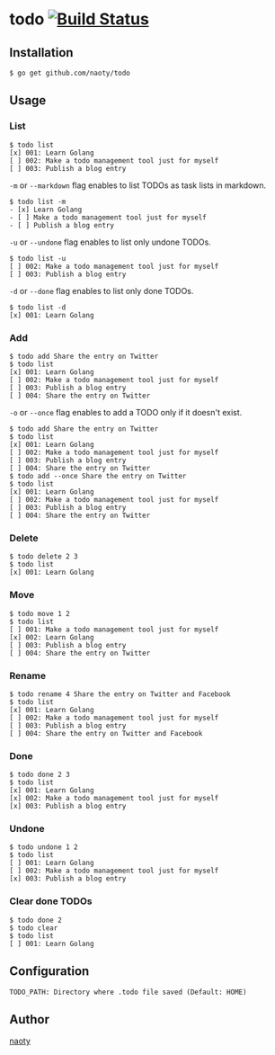 # todo [![Build Status](https://travis-ci.org/naoty/todo.svg?branch=master)](https://travis-ci.org/naoty/todo)

## Installation

```
$ go get github.com/naoty/todo
```

## Usage

### List

```
$ todo list
[x] 001: Learn Golang
[ ] 002: Make a todo management tool just for myself
[ ] 003: Publish a blog entry
```

`-m` or `--markdown` flag enables to list TODOs as task lists in markdown.

```
$ todo list -m
- [x] Learn Golang
- [ ] Make a todo management tool just for myself
- [ ] Publish a blog entry
```

`-u` or `--undone` flag enables to list only undone TODOs.

```
$ todo list -u
[ ] 002: Make a todo management tool just for myself
[ ] 003: Publish a blog entry
```

`-d` or `--done` flag enables to list only done TODOs.

```
$ todo list -d
[x] 001: Learn Golang
```

### Add

```
$ todo add Share the entry on Twitter
$ todo list
[x] 001: Learn Golang
[ ] 002: Make a todo management tool just for myself
[ ] 003: Publish a blog entry
[ ] 004: Share the entry on Twitter
```

`-o` or `--once` flag enables to add a TODO only if it doesn't exist.

```
$ todo add Share the entry on Twitter
$ todo list
[x] 001: Learn Golang
[ ] 002: Make a todo management tool just for myself
[ ] 003: Publish a blog entry
[ ] 004: Share the entry on Twitter
$ todo add --once Share the entry on Twitter
$ todo list
[x] 001: Learn Golang
[ ] 002: Make a todo management tool just for myself
[ ] 003: Publish a blog entry
[ ] 004: Share the entry on Twitter
```

### Delete

```
$ todo delete 2 3
$ todo list
[x] 001: Learn Golang
```

### Move

```
$ todo move 1 2
$ todo list
[ ] 001: Make a todo management tool just for myself
[x] 002: Learn Golang
[ ] 003: Publish a blog entry
[ ] 004: Share the entry on Twitter
```

### Rename

```
$ todo rename 4 Share the entry on Twitter and Facebook
$ todo list
[x] 001: Learn Golang
[ ] 002: Make a todo management tool just for myself
[ ] 003: Publish a blog entry
[ ] 004: Share the entry on Twitter and Facebook
```

### Done

```
$ todo done 2 3
$ todo list
[x] 001: Learn Golang
[x] 002: Make a todo management tool just for myself
[x] 003: Publish a blog entry
```

### Undone

```
$ todo undone 1 2
$ todo list
[ ] 001: Learn Golang
[ ] 002: Make a todo management tool just for myself
[x] 003: Publish a blog entry
```

### Clear done TODOs

```
$ todo done 2
$ todo clear
$ todo list
[ ] 001: Learn Golang
```

## Configuration

```
TODO_PATH: Directory where .todo file saved (Default: HOME)
```

## Author

[naoty](https://github.com/naoty)

